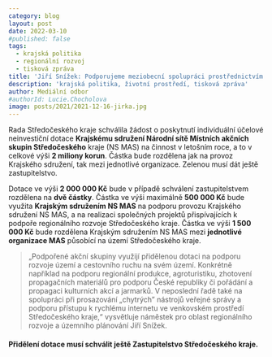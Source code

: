 ```yaml
---
category: blog
layout: post
date: 2022-03-10
#published: false
tags: 
  - krajská politika
  - regionální rozvoj
  - tisková zpráva
title: 'Jiří Snížek: Podporujeme meziobecní spolupráci prostřednictvím Místních akčních skupin'
description: 'krajská politika, životní prostředí, tisková zpráva'
author: Mediální odbor
#authorId: Lucie.Chocholova
image: posts/2021/2021-12-16-jirka.jpg
---
```


Rada Středočeského kraje schválila žádost o poskytnutí individuální účelové neinvestiční dotace **Krajskému sdružení Národní sítě Místních akčních skupin Středočeského** kraje (NS MAS) na činnost v letošním roce, a to v celkové výši **2 miliony korun**. Částka bude rozdělena jak na provoz Krajského sdružení, tak mezi jednotlivé organizace. Zelenou musí dát ještě zastupitelstvo. 

Dotace ve výši **2 000 000 Kč** bude v případě schválení zastupitelstvem rozdělena na **dvě částky**. Částka ve výši maximálně **500 000 Kč** bude využita **Krajským sdružením NS MAS** na podporu provozu Krajského sdružení NS MAS, a na realizaci společných projektů přispívajících k podpoře regionálního rozvoje Středočeského kraje. Částka ve výši **1 500 000 Kč** bude rozdělena Krajským sdružením NS MAS mezi **jednotlivé organizace MAS** působící na území Středočeského kraje. 

> „Podpořené akční skupiny využijí přidělenou dotaci na podporu rozvoje území a cestovního ruchu na svém území. Konkrétně například na podporu regionální produkce, agroturistiku, zhotovení propagačních materiálů pro podporu České republiky či pořádání a propagaci kulturních akcí a jarmarků. V neposlední řadě také na spolupráci při prosazování „chytrých” nástrojů veřejné správy a podporu přístupu k rychlému internetu ve venkovském prostředí Středočeského kraje,“ vysvětluje náměstek pro oblast regionálního rozvoje a územního plánování Jiří Snížek.

#### Přidělení dotace musí schválit ještě Zastupitelstvo Středočeského kraje.
